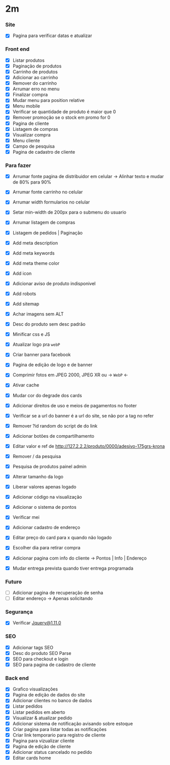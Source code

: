 # 2m

### Site

* [X] Pagina para verificar datas e atualizar

### Front end

* [X] Listar produtos
* [X] Paginação de produtos
* [X] Carrinho de produtos
* [X] Adicionar ao carrinho
* [X] Remover do carrinho
* [X] Arrumar erro no menu
* [X] Finalizar compra
* [X] Mudar menu para position relative
* [X] Menu mobile
* [X] Verificar se quantidade de produto é maior que 0
* [X] Remover promoção se o stock em promo for 0
* [X] Pagina de cliente
* [X] Listagem de compras
* [X] Visualizar compra
* [X] Menu cliente
* [X] Campo de pesquisa
* [X] Pagina de cadastro de cliente

### Para fazer

* [X] Arrumar fonte pagina de distribuidor em celular -> Alinhar texto e mudar de 80% para 90%
* [X] Arrumar fonte carrinho no celular
* [X] Arrumar width formularios no celular
* [X] Setar min-width de 200px para o submenu do usuario
* [X] Arrumar listagem de compras
* [X] Listagem de pedidos | Paginação
* [X] Add meta description
* [X] Add meta keywords
* [X] Add meta theme color
* [X] Add icon
* [X] Adicionar aviso de produto indisponivel

* [X] Add robots
* [X] Add sitemap

* [X] Achar imagens sem ALT
* [X] Desc do produto sem desc padrão
* [X] Minificar css e JS

* [X] Atualizar logo pra ``webP``
* [X] Criar banner para facebook

* [X] Pagina de edição de logo e de banner

* [X] Comprimir fotos em JPEG 2000, JPEG XR ou -> ``WebP`` <-

* [X] Ativar cache
* [X] Mudar cor do degrade dos cards
* [X] Adicionar direitos de uso e meios de pagamentos no footer
* [X] Verificar se a url do banner é a url do site, se não por a tag no refer

* [X] Remover ?id random do script de do link

* [X] Adicionar botões de compartilhamento

* [X] Editar valor e ref de http://127.2.2.2/produto/0000/adesivo-175grs-krona

* [X] Remover / da pesquisa
* [X] Pesquisa de produtos painel admin

* [X] Alterar tamanho da logo
* [X] Liberar valores apenas logado
* [X] Adicionar código na visualização
* [X] Adicionar o sistema de pontos
* [X] Verificar mei
* [X] Adicionar cadastro de endereço
* [X] Editar preço do card para x quando não logado
* [X] Escolher dia para retirar compra
* [X] Adicionar pagina com info do cliente -> Pontos | Info | Endereço
* [X] Mudar entrega prevista quando tiver entrega programada

### Futuro

* [ ] Adicionar pagina de recuperação de senha
* [ ] Editar endereço -> Apenas solicitando

### Segurança

* [X] Verificar Jquery@1.11.0

### SEO

* [X] Adicionar tags SEO
* [X] Desc do produto SEO Parse
* [X] SEO para checkout e login
* [X] SEO para pagina de cadastro de cliente

### Back end

* [X] Grafico visualizações
* [X] Pagina de edição de dados do site
* [X] Adicionar clientes no banco de dados
* [X] Listar pedidos
* [X] Listar pedidos em aberto
* [X] Visualizar & atualizar pedido
* [X] Adicionar sistema de notificação avisando sobre estoque
* [X] Criar pagina para listar todas as notificações
* [X] Criar link temporario para registro de cliente
* [X] Pagina para vizualizar cliente
* [X] Pagina de edição de cliente
* [X] Adicionar status cancelado no pedido
* [X] Editar cards home